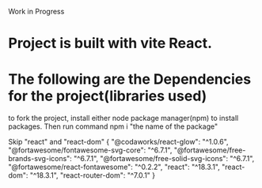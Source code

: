 Work in Progress

# Project is built with vite React.


# The following are the Dependencies for the project(libraries used)


to fork the project, install either node package manager(npm) to install packages.
Then run command npm i "the name of the package"

Skip "react" and "react-dom"
{
  "@codaworks/react-glow": "^1.0.6",
    "@fortawesome/fontawesome-svg-core": "^6.7.1",
    "@fortawesome/free-brands-svg-icons": "^6.7.1",
    "@fortawesome/free-solid-svg-icons": "^6.7.1",
    "@fortawesome/react-fontawesome": "^0.2.2",
    "react": "^18.3.1",
    "react-dom": "^18.3.1",
    "react-router-dom": "^7.0.1"
  }
